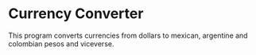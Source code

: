 # Currency Converter

This program converts currencies from dollars to mexican, argentine and colombian pesos and viceverse.



